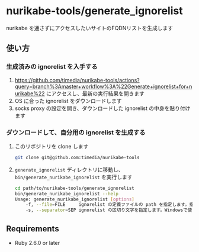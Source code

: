 # nurikabe-tools/generate_ignorelist

nurikabe を通さずにアクセスしたいサイトのFQDNリストを生成します

## 使い方
### 生成済みの ignorelist を入手する
1. https://github.com/timedia/nurikabe-tools/actions?query=branch%3Amaster+workflow%3A%22Generate+ignorelist+for+nurikabe%22 にアクセスし、最新の実行結果を開きます
2. OS に合った ignorelist をダウンロードします
3. socks proxy の設定を開き、ダウンロードした ignorelist の中身を貼り付けます

### ダウンロードして、自分用の ignorelist を生成する
1. このリポジトリを clone します
    ```sh
    git clone git@github.com:timedia/nurikabe-tools
    ```
2. `generate_ignorelist` ディレクトリに移動し、`bin/generate_nurikabe_ignorelist` を実行します
    ```sh
    cd path/to/nurikabe-tools/generate_ignorelist
    bin/generate_nurikabe_ignorelist --help
    Usage: generate_nurikabe_ignorelist [options]
        -f, --file=FILE     ignorelist の定義ファイルの path を指定します。指定しなかった場合、config/default.yaml を定義ファイルとして利用します。
        -s, --separator=SEP ignorelist の区切り文字を指定します。Windowsで使うためには ";" を、macOS で使うためには "," を指定してください。
    ```

## Requirements
* Ruby 2.6.0 or later
